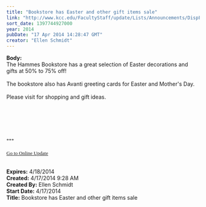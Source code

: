 ```yaml
---
title: "Bookstore has Easter and other gift items sale"
link: "http://www.kcc.edu/FacultyStaff/update/Lists/Announcements/DispForm.aspx?ID=1474"
sort_date: 1397744927000
year: 2014
pubDate: "17 Apr 2014 14:28:47 GMT"
creator: "Ellen Schmidt"
---
```


<div><b>Body:</b> <div class="ExternalClass10C36A9C531E42F49CD3581E47642942"><div>The Hammes Bookstore has a great selection of Easter decorations and gifts at 50% to 75% off!</div>
<div> </div>
<div>The bookstore also has Avanti greeting cards for Easter and Mother's Day. </div>
<div> </div>
<div>Please visit for shopping and gift ideas.</div>
<div> </div>
<div> </div>
<div>
<div></div>
<div>
<div><font size="3"><font face="Calibri">
<p style="margin:0in 0in 10pt" class="MsoNormal"> </p>
<p style="margin:0in 0in 10pt" class="MsoNormal"> </p></font></font></div>
<div></div><font size="3"><font face="Calibri">
<div></div>
<div></div>
<div></div>
<div>
<div></div>
<div>
<div>
<div><font size="2">***</font></div>
<div><font size="2"></font> </div>
<div><font size="2"></font></div>
<div><font size="2"></font></div>
<div><font size="2"></font></div>
<div><font size="2"></font></div>
<div><font size="2"></font></div>
<div><font size="2"></font></div>
<div><font size="2"></font></div>
<div><font size="2"></font></div>
<div><font size="2"></font></div>
<div><font size="2"></font></div>
<div><font size="2"></font></div>
<div><font size="2"></font></div>
<div><font size="2"></font></div>
<div><a href="/FacultyStaff/update/Pages/dailyupdate.aspx"><font size="2">Go to Online Update</font></a></div>
<div></div></div></div></div></font></font>
<p style="margin:0in 0in 10pt" class="MsoNormal"><font size="3"><font face="Calibri"></font></font></p>
<p></p><br /></div></div></div></div>
<div><b>Expires:</b> 4/18/2014</div>
<div><b>Created:</b> 4/17/2014 9:28 AM</div>
<div><b>Created By:</b> Ellen Schmidt</div>
<div><b>Start Date:</b> 4/17/2014</div>
<div><b>Title:</b> Bookstore has Easter and other gift items sale</div>
